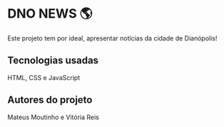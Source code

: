 # DNO NEWS 🌎

Este projeto tem por ideal, apresentar notícias da cidade de Dianópolis!

## Tecnologias usadas

HTML, CSS e JavaScript

## Autores do projeto 

Mateus Moutinho e Vitória Reis


